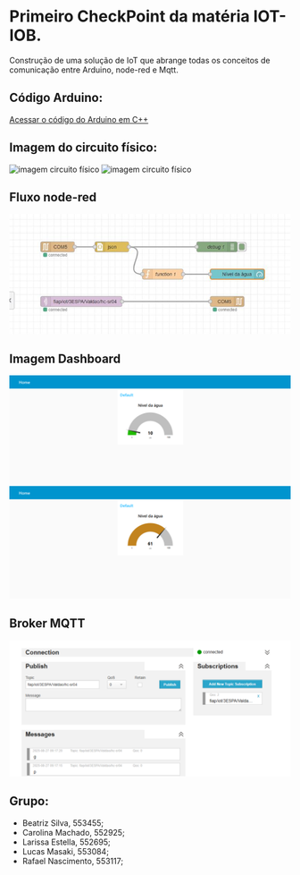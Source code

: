 # Primeiro CheckPoint da matéria IOT-IOB.
Construção de uma solução de IoT que abrange todas os conceitos de comunicação entre Arduino, node-red e Mqtt.

## Código Arduino:
[Acessar o código do Arduino em C++](codigo.c++)

## Imagem do circuito físico:
![imagem circuito físico](imagens/image.png)
![imagem circuito físico](imagens/image-1.png)

## Fluxo node-red
![imagem fluxo node-red](imagens/fluxo.png)

## Imagem Dashboard
![imagem dashboard](imagens/dashboard1.png)
![imagem dashboard](imagens/dashboard2.png)

## Broker MQTT
![imagem broker](imagens/broker.png)

## Grupo:
- Beatriz Silva, 553455;
- Carolina Machado, 552925;
- Larissa Estella, 552695;
- Lucas Masaki, 553084;
- Rafael Nascimento, 553117;